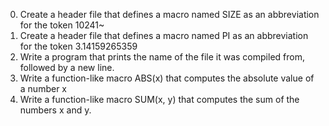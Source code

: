 0. Create a header file that defines a macro named SIZE as an abbreviation for the token 10241~
1. Create a header file that defines a macro named PI as an abbreviation for the token 3.14159265359
2. Write a program that prints the name of the file it was compiled from, followed by a new line.
3. Write a function-like macro ABS(x) that computes the absolute value of a number x
4. Write a function-like macro SUM(x, y) that computes the sum of the numbers x and y.
